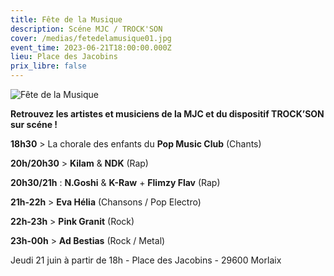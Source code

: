 ```yaml
---
title: Fête de la Musique
description: Scéne MJC / TROCK'SON
cover: /medias/fetedelamusique01.jpg
event_time: 2023-06-21T18:00:00.000Z
lieu: Place des Jacobins
prix_libre: false
---
```

![Fête de la Musique](/medias/fetedelamusique01.jpg "Scéne MJC / TROCK'SON")

**Retrouvez les artistes et musiciens de la MJC et du dispositif TROCK’SON sur scéne !**

**18h30** > La chorale des enfants du **Pop Music Club** (Chants)

**20h/20h30** > **Kilam** & **NDK** (Rap)

**20h30/21h** : **N.Goshi** & **K-Raw** + **Flimzy Flav** (Rap)

**21h-22h** > **Eva Hélia** (Chansons / Pop Electro)

**22h-23h** > **Pink Granit** (Rock)

**23h-00h** > **Ad Bestias** (Rock / Metal)

Jeudi 21 juin à partir de 18h - Place des Jacobins - 29600 Morlaix